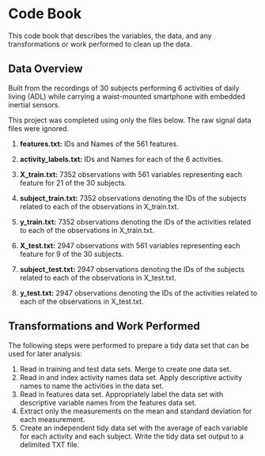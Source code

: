 # Code Book
This code book that describes the variables, the data, and any transformations or work performed to clean up the data.


## Data Overview
Built from the recordings of 30 subjects performing 6 activities of daily living (ADL) while carrying a waist-mounted smartphone with embedded inertial sensors.


This project was completed using only the files below.  The raw signal data files were ignored.

1. **features.txt:** IDs and Names of the 561 features.

2. **activity_labels.txt:** IDs and Names for each of the 6 activities.

3. **X_train.txt:** 7352 observations with 561 variables representing each feature for 21 of the 30 subjects.

4. **subject_train.txt:** 7352 observations denoting the IDs of the subjects related to each of the observations in X_train.txt.

5. **y_train.txt:** 7352 observations denoting the IDs of the activities related to each of the observations in X_train.txt.

6. **X_test.txt:** 2947 observations with 561 variables representing each feature for 9 of the 30 subjects.

7. **subject_test.txt:** 2947 observations denoting the IDs of the subjects related to each of the observations in X_test.txt.

8. **y_test.txt:** 2947 observations denoting the IDs of the activities related to each of the observations in X_test.txt.


## Transformations and Work Performed
The following steps were performed to prepare a tidy data set that can be used for later analysis:
1. Read in training and test data sets.  Merge to create one data set.
2. Read in and index activity names data set.  Apply descriptive activity names to name the activities in the data set.
3. Read in features data set.  Appropriately label the data set with descriptive variable names from the features data set.
4. Extract only the measurements on the mean and standard deviation for each measurement.
5. Create an independent tidy data set with the average of each variable for each activity and each subject.  Write the tidy data set output to a delimited TXT file.
